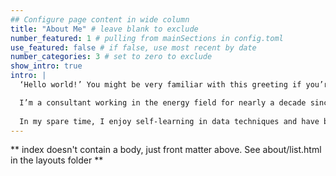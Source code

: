 ```yaml
---
## Configure page content in wide column
title: "About Me" # leave blank to exclude
number_featured: 1 # pulling from mainSections in config.toml
use_featured: false # if false, use most recent by date
number_categories: 3 # set to zero to exclude
show_intro: true
intro: |
  ‘Hello world!’ You might be very familiar with this greeting if you’re an expert in programming or just about to start your journey of becoming one. It is the first sentence you were asked to print on your screen, which I’d also like to greet you with!  My friends, I’d assume you’re also a data person, so wherever you live on this planet, we care about the same things and we talk about the same things! :)

  I’m a consultant working in the energy field for nearly a decade since I graduated from the Environmental Management program at Duke University. I’ve worked with utility clients throughout the states to help them quantify energy-saving opportunities, design demand-side management (DSM) programs, and evaluate the effectiveness of these programs. The energy field is changing rapidly these years with emerging technologies along with massive customer data available. My goal is to help bring these cutting-edge measures to customers through utility program channels. 
  
  In my spare time, I enjoy self-learning in data techniques and have been a loyal member of online learning platforms such as Coursera and Udemy. The main reason that I wanted to create a personal website is to start documenting some cool projects I’ve worked with and keep track of my new learning experience!
---
```


** index doesn't contain a body, just front matter above.
See about/list.html in the layouts folder **